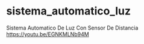 # sistema_automatico_luz
Sistema Automatico  De Luz Con Sensor De Distancia
https://youtu.be/EGNKMLNb94M
